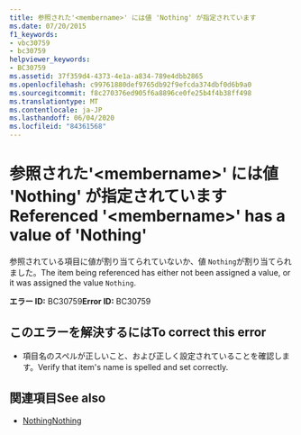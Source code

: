 ```yaml
---
title: 参照された'<membername>' には値 'Nothing' が指定されています
ms.date: 07/20/2015
f1_keywords:
- vbc30759
- bc30759
helpviewer_keywords:
- BC30759
ms.assetid: 37f359d4-4373-4e1a-a834-789e4dbb2865
ms.openlocfilehash: c99761880def9765db92f9efcda374dbf0d6b9a0
ms.sourcegitcommit: f8c270376ed905f6a8896ce0fe25b4f4b38ff498
ms.translationtype: MT
ms.contentlocale: ja-JP
ms.lasthandoff: 06/04/2020
ms.locfileid: "84361568"
---
```

# <a name="referenced-membername-has-a-value-of-nothing"></a><span data-ttu-id="d2ede-102">参照された'\<membername>' には値 'Nothing' が指定されています</span><span class="sxs-lookup"><span data-stu-id="d2ede-102">Referenced '\<membername>' has a value of 'Nothing'</span></span>
<span data-ttu-id="d2ede-103">参照されている項目に値が割り当てられていないか、値 `Nothing`が割り当てられました。</span><span class="sxs-lookup"><span data-stu-id="d2ede-103">The item being referenced has either not been assigned a value, or it was assigned the value `Nothing`.</span></span>  
  
 <span data-ttu-id="d2ede-104">**エラー ID:** BC30759</span><span class="sxs-lookup"><span data-stu-id="d2ede-104">**Error ID:** BC30759</span></span>  
  
## <a name="to-correct-this-error"></a><span data-ttu-id="d2ede-105">このエラーを解決するには</span><span class="sxs-lookup"><span data-stu-id="d2ede-105">To correct this error</span></span>  
  
- <span data-ttu-id="d2ede-106">項目名のスペルが正しいこと、および正しく設定されていることを確認します。</span><span class="sxs-lookup"><span data-stu-id="d2ede-106">Verify that item's name is spelled and set correctly.</span></span>  
  
## <a name="see-also"></a><span data-ttu-id="d2ede-107">関連項目</span><span class="sxs-lookup"><span data-stu-id="d2ede-107">See also</span></span>

- [<span data-ttu-id="d2ede-108">Nothing</span><span class="sxs-lookup"><span data-stu-id="d2ede-108">Nothing</span></span>](../language-reference/nothing.md)
